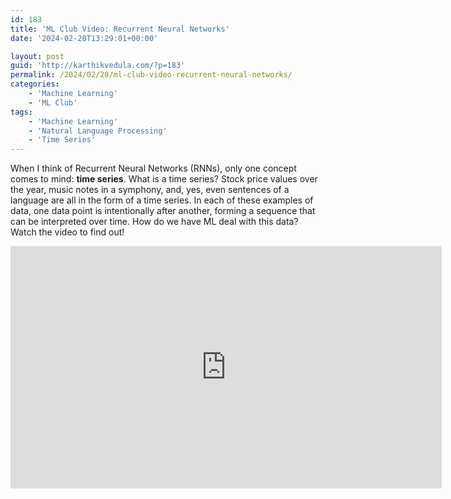 ```yaml
---
id: 183
title: 'ML Club Video: Recurrent Neural Networks'
date: '2024-02-20T13:29:01+00:00'

layout: post
guid: 'http://karthikvedula.com/?p=183'
permalink: /2024/02/20/ml-club-video-recurrent-neural-networks/
categories:
    - 'Machine Learning'
    - 'ML Club'
tags:
    - 'Machine Learning'
    - 'Natural Language Processing'
    - 'Time Series'
---
```


When I think of Recurrent Neural Networks (RNNs), only one concept comes to mind: **time series**. What is a time series? Stock price values over the year, music notes in a symphony, and, yes, even sentences of a language are all in the form of a time series. In each of these examples of data, one data point is intentionally after another, forming a sequence that can be interpreted over time. How do we have ML deal with this data? Watch the video to find out!

<iframe allow="accelerometer; autoplay; clipboard-write; encrypted-media; gyroscope; picture-in-picture; web-share" allowfullscreen="" frameborder="0" height="388" loading="lazy" referrerpolicy="strict-origin-when-cross-origin" src="https://www.youtube.com/embed/YjrGt-WJWgA?feature=oembed" title="ML Club Video: Recurrent Neural Networks" width="690"></iframe>
